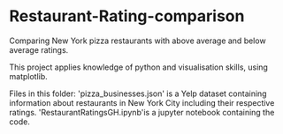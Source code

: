 # Restaurant-Rating-comparison
Comparing New York pizza restaurants with above average and below average ratings.

This project applies knowledge of python and visualisation skills, using matplotlib.

Files in this folder: 
'pizza_businesses.json' is a Yelp dataset containing information about restaurants in New York City including their respective ratings.
'RestaurantRatingsGH.ipynb'is a jupyter notebook containing the code.
